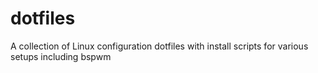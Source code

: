 dotfiles
========

A collection of Linux configuration dotfiles with install scripts for various setups including bspwm
